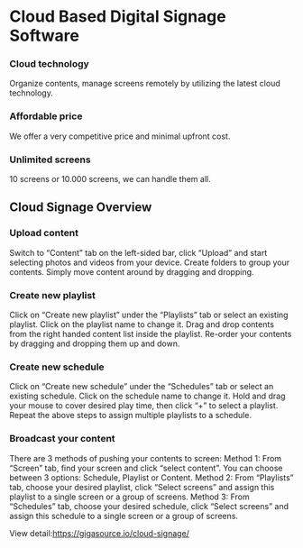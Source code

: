 # Cloud Based Digital Signage Software 
### Cloud technology
Organize contents, manage screens remotely by utilizing the latest cloud technology.
### Affordable price
We offer a very competitive price and minimal upfront cost.
### Unlimited screens
10 screens or 10.000 screens, we can handle them all.

## Cloud Signage Overview
### Upload content
Switch to “Content” tab on the left-sided bar, click “Upload” and start selecting photos and videos from your device.
Create folders to group your contents. Simply move content around by dragging and dropping.

### Create new playlist
Click on “Create new playlist” under the “Playlists” tab or select an existing playlist.
Click on the playlist name to change it. 
Drag and drop contents from the right handed content list inside the playlist. 
Re-order your contents by dragging and dropping them up and down.

### Create new schedule
Click on “Create new schedule” under the “Schedules” tab or select an existing schedule.
Click on the schedule name to change it. Hold and drag your mouse to cover desired play time, then click “+” to select a playlist.
Repeat the above steps to assign multiple playlists to a schedule.

### Broadcast your content
There are 3 methods of pushing your contents to screen:
Method 1: From “Screen” tab, find your screen and click “select content”. You can choose between 3 options: Schedule, Playlist or Content.
Method 2: From “Playlists” tab, choose your desired playlist, click “Select screens” and assign this playlist to a single screen or a group of screens.
Method 3: From “Schedules” tab, choose your desired schedule, click “Select screens” and assign this schedule to a single screen or a group of screens.

View detail:https://gigasource.io/cloud-signage/
